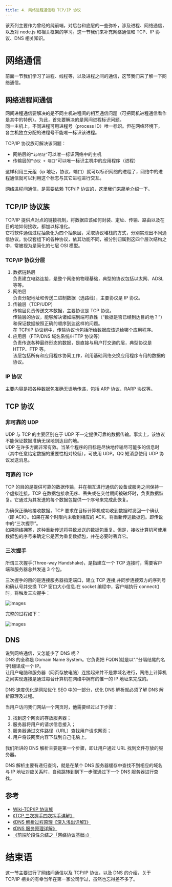 ```yaml
---
title: 4. 网络进程通信和 TCP/IP 协议
---
```


该系列主要作为曾经的纯前端，对后台和底层的一些弥补，涉及进程、网络通信，以及对 node.js 和相关框架的学习。这一节我们来补充网络通信和 TCP、IP 协议、DNS 相关知识。

<!--more-->

# 网络通信

前面一节我们学习了进程、线程等，以及进程之间的通信，这节我们来了解一下网络通信。

## 网络进程间通信

网间进程通信要解决的是不同主机进程间的相互通信问题（可把同机进程通信看作是其中的特例）。为此，首先要解决的是网间进程标识问题。  
同一主机上，不同进程可用进程号（process ID）唯一标识。但在网络环境下，各主机独立分配的进程号不能唯一标识该进程。

TCP/IP 协议族可解决该问题：

- 网络层的`“ip地址”`可以唯一标识网络中的主机
- 传输层的`“协议 + 端口”`可以唯一标识主机中的应用程序（进程）

这样利用三元组（ip 地址，协议，端口）就可以标识网络的进程了，网络中的进程通信就可以利用这个标志与其它进程进行交互。

网络进程间通信，是需要依赖 TCP/IP 协议的，这里我们来简单介绍一下。

## TCP/IP 协议族

TCP/IP 提供点对点的链接机制，将数据应该如何封装、定址、传输、路由以及在目的地如何接收，都加以标准化。  
它将软件通信过程抽象化为四个抽象层，采取协议堆栈的方式，分别实现出不同通信协议。协议套组下的各种协议，依其功能不同，被分别归属到这四个层次结构之中，常被视为是简化的七层 OSI 模型。

### TCP/IP 协议分层

1. 数据链路层  
   负责建立电路连接，是整个网络的物理基础，典型的协议包括以太网、ADSL 等等。
2. 网络层  
   负责分配地址和传送二进制数据（选路线），主要协议是 IP 协议。
3. 传输层（TCP/UDP）  
   传输层负责传送文本数据，主要协议是 TCP 协议。  
   传输层的协议，能够解决诸如端到端可靠性（“数据是否已经到达目的地？”）和保证数据按照正确的顺序到达这样的问题。  
   在 TCP/IP 协议组中，传输协议也包括所给数据应该送给哪个应用程序。  
4. 应用层（FTP/DNS 域名系统/HTTP 协议等）  
   负责传送各种最终形态的数据，是直接与用户打交道的层，典型协议是 HTTP、FTP 等。  
   该层包括所有和应用程序协同工作，利用基础网络交换应用程序专用的数据的协议。  

### IP 协议

主要内容是把各种数据包准确无误地传递，包括 ARP 协议、RARP 协议等。

## TCP 协议

### 非可靠的 UDP

UDP 与 TCP 的主要区别在于 UDP 不一定提供可靠的数据传输。事实上，该协议不能保证数据准确无误地到达目的地。  
UDP 在许多方面非常有效。当某个程序的目标是尽快地传输尽可能多的信息时（其中任意给定数据的重要性相对较低），可使用 UDP。QQ 短消息使用 UDP 协议发送消息。

### 可靠的 TCP

TCP 的目的是提供可靠的数据传输，并在相互进行通信的设备或服务之间保持一个虚拟连接。TCP 在数据包接收无序、丢失或在交付期间被破坏时，负责数据恢复。它通过为其发送的每个数据包提供一个序号来完成此恢复。

为确保正确地接收数据，TCP 要求在目标计算机成功收到数据时发回一个确认（即 ACK）。如果在某个时限内未收到相应的 ACK，将重新传送数据包。即传说中的“三次握手”。  
如果网络拥塞，这种重新传送将导致发送的数据包重复。但是，接收计算机可使用数据包的序号来确定它是否为重复数据包，并在必要时丢弃它。

### 三次握手

所谓三次握手(Three-way Handshake)，是指建立一个 TCP 连接时，需要客户端和服务器总共发送 3 个包。

三次握手的目的是连接服务器指定端口，建立 TCP 连接,并同步连接双方的序列号和确认号并交换 TCP 窗口大小信息.在 socket 编程中，客户端执行 connect()时，将触发三次握手：

![images](https://github-imglib-1255459943.cos.ap-chengdu.myqcloud.com/100327002629.png)

完整的过程如下：

![images](https://github-imglib-1255459943.cos.ap-chengdu.myqcloud.com/0_131271823564Rx.gif)

## DNS

说到网络通信，又怎能少了 DNS 呢？  
DNS 的全称是 Domain Name System。它负责把 FQDN(就是以"."分隔结尾的名字)翻译成一个 IP。  
让用户电脑和服务器（网页存放电脑）连接起来并不是靠域名进行，网络上计算机之间实现连接是通过每台计算机在网络中拥有的惟一的 IP 地址来完成的。  

DNS 速度优化是网站优化 SEO 中的一部分，优化 DNS 解析就必须了解 DNS 解析原理及过程。

当用户访问我们网站一个网页时，他需要经过以下步骤：

1. 找到这个网页的存放服务器；
2. 服务器将用户的请求信息接入；
3. 服务器通过文件路径（URL）查找用户请求网页；
4. 用户将该网页内容下载到自己电脑上。

我们所讲的 DNS 解析主要是第一个步骤，即让用户通过 URL 找到文件存放的服务器。

DNS 解析主要有递归查询，就是在某个 DNS 服务器缓存中查找不到相应的域名与 IP 地址对应关系时，自动跳转到到下一步骤通过下一个 DNS 服务器进行查找。

## 参考

- [Wiki-TCP/IP 协议族](https://zh.wikipedia.org/zh-hans/TCP/IP%E5%8D%8F%E8%AE%AE%E6%97%8F)
- [《TCP 三次握手四次挥手详解》](http://www.cnblogs.com/zmlctt/p/3690998.html)
- [《DNS 解析过程原理【深入浅出详解】》](http://www.ecdoer.com/post/dns.html)
- [《DNS 服务原理详解》](http://www.jianshu.com/p/4394aaf97492)
- [《前端阶段性总结之「网络协议基础」》](https://godbasin.github.io/2017/05/19/front-end-notes-6-network-protocol/)

# 结束语

这一节主要进行了网络间通信以及 TCP/IP 协议，以及 DNS 的介绍，关于 TCP/IP 相关的有幸当年在第一家公司学过，虽然也忘得差不多了。
